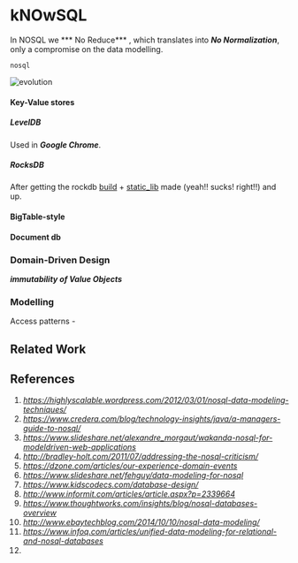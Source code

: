 # kNOwSQL

In NOSQL we *** No Reduce*** , which translates into ***No Normalization***, only a compromise on the data modelling.

`nosql`

![evolution](https://highlyscalable.files.wordpress.com/2012/02/overview2.png)

#### Key-Value stores

##### LevelDB
Used in ***Google Chrome***.

##### RocksDB

After getting the rockdb [build](https://github.com/facebook/rocksdb/blob/master/INSTALL.md) + [static_lib](https://github.com/facebook/rocksdb/tree/master/examples) made  (yeah!! sucks! right!!) and up.    
#### BigTable-style 
#### Document db

### Domain-Driven Design
***immutability of Value Objects*** 

### Modelling 
Access patterns - 
## Related Work

## References
1. _https://highlyscalable.wordpress.com/2012/03/01/nosql-data-modeling-techniques/_
2. _https://www.credera.com/blog/technology-insights/java/a-managers-guide-to-nosql/_
3. _https://www.slideshare.net/alexandre_morgaut/wakanda-nosql-for-modeldriven-web-applications_
4. _http://bradley-holt.com/2011/07/addressing-the-nosql-criticism/_
5. _https://dzone.com/articles/our-experience-domain-events_
6. _https://www.slideshare.net/fehguy/data-modeling-for-nosql_
7. _https://www.kidscodecs.com/database-design/_
8. _http://www.informit.com/articles/article.aspx?p=2339664_
9. _https://www.thoughtworks.com/insights/blog/nosql-databases-overview_
10. _http://www.ebaytechblog.com/2014/10/10/nosql-data-modeling/_
11. _https://www.infoq.com/articles/unified-data-modeling-for-relational-and-nosql-databases_
12. 
